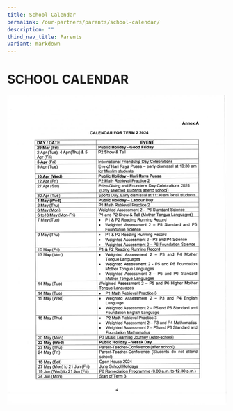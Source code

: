 ```yaml
---
title: School Calendar
permalink: /our-partners/parents/school-calendar/
description: ""
third_nav_title: Parents
variant: markdown
---
```

# **SCHOOL CALENDAR**

![](/images/Our%20Partners/0004.jpg)